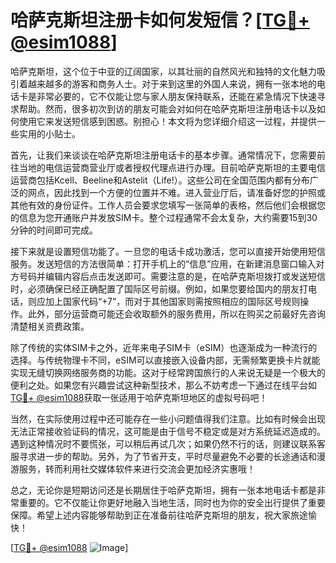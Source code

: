 # 哈萨克斯坦注册卡如何发短信？[[TG💪+ @esim1088](https://t.me/s/esim1088)]

哈萨克斯坦，这个位于中亚的辽阔国家，以其壮丽的自然风光和独特的文化魅力吸引着越来越多的游客和商务人士。对于来到这里的外国人来说，拥有一张本地的电话卡是非常必要的，它不仅能让您与家人朋友保持联系，还能在紧急情况下快速寻求帮助。然而，很多初次到访的朋友可能会对如何在哈萨克斯坦注册电话卡以及如何使用它来发送短信感到困惑。别担心！本文将为您详细介绍这一过程，并提供一些实用的小贴士。

首先，让我们来谈谈在哈萨克斯坦注册电话卡的基本步骤。通常情况下，您需要前往当地的电信运营商营业厅或者授权代理点进行办理。目前哈萨克斯坦的主要电信运营商包括Kcell、Beeline和Astelit（Life!）。这些公司在全国范围内都有分布广泛的网点，因此找到一个方便的位置并不难。进入营业厅后，请准备好您的护照或其他有效的身份证件。工作人员会要求您填写一张简单的表格，然后他们会根据您的信息为您开通账户并发放SIM卡。整个过程通常不会太复杂，大约需要15到30分钟的时间即可完成。

接下来就是设置短信功能了。一旦您的电话卡成功激活，您可以直接开始使用短信服务。发送短信的方法很简单：打开手机上的“信息”应用，在新建消息窗口输入对方号码并编辑内容后点击发送即可。需要注意的是，在哈萨克斯坦拨打或发送短信时，必须确保已经正确配置了国际区号前缀。例如，如果您要给国内的朋友打电话，则应加上国家代码“+7”，而对于其他国家则需按照相应的国际区号规则操作。此外，部分运营商可能还会收取额外的服务费用，所以在购买之前最好先咨询清楚相关资费政策。

除了传统的实体SIM卡之外，近年来电子SIM卡（eSIM）也逐渐成为一种流行的选择。与传统物理卡不同，eSIM可以直接嵌入设备内部，无需频繁更换卡片就能实现无缝切换网络服务商的功能。这对于经常跨国旅行的人来说无疑是一个极大的便利之处。如果您有兴趣尝试这种新型技术，那么不妨考虑一下通过在线平台如[TG💪+ @esim1088](https://t.me/s/esim1088)获取一张适用于哈萨克斯坦地区的虚拟号码吧！

当然，在实际使用过程中还可能存在一些小问题值得我们注意。比如有时候会出现无法正常接收验证码的情况，这可能是由于信号不稳定或是对方系统延迟造成的。遇到这种情况时不要慌张，可以稍后再试几次；如果仍然不行的话，则建议联系客服寻求进一步的帮助。另外，为了节省开支，平时尽量避免不必要的长途通话和漫游服务，转而利用社交媒体软件来进行交流会更加经济实惠哦！

总之，无论你是短期访问还是长期居住于哈萨克斯坦，拥有一张本地电话卡都是非常重要的。它不仅能让你更好地融入当地生活，同时也为你的安全出行提供了重要保障。希望上述内容能够帮助到正在准备前往哈萨克斯坦的朋友，祝大家旅途愉快！

[[TG💪+ @esim1088](https://t.me/s/esim1088) ![Image](https://i.postimg.cc/4NQfJmqS/Snipaste-2025-05-13-00-14-12.png)]